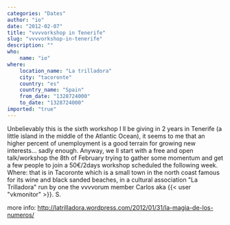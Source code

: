 ```yaml
---
categories: "Dates"
author: "io"
date: "2012-02-07"
title: "vvvvorkshop in Tenerife"
slug: "vvvvorkshop-in-tenerife"
description: ""
who: 
    name: "io"
where: 
    location_name: "La trilladora"
    city: "tacoronte"
    country: "es"
    country_name: "Spain"
    from_date: "1328724000"
    to_date: "1328724000"
imported: "true"
---
```



Unbelievably this is the sixth workshop I ll be giving in 2 years in Tenerife (a little island in the middle of the Atlantic Ocean), it seems to me that an higher percent of unemployment is a good terrain for growing new interests... sadly enough.
Anyway, we ll start with a free and open talk/workshop the 8th of February trying to gather some momentum and get a few people to join a 50€/2days workshop scheduled the following week.
Where: that is in Tacoronte which is a small town in the north coast famous for its wine and black sanded beaches, in a cultural association "La Trilladora" run by one the vvvvorum member Carlos aka {{< user "vkmonitor" >}}.
S.

more info: http://latrilladora.wordpress.com/2012/01/31/la-magia-de-los-numeros/